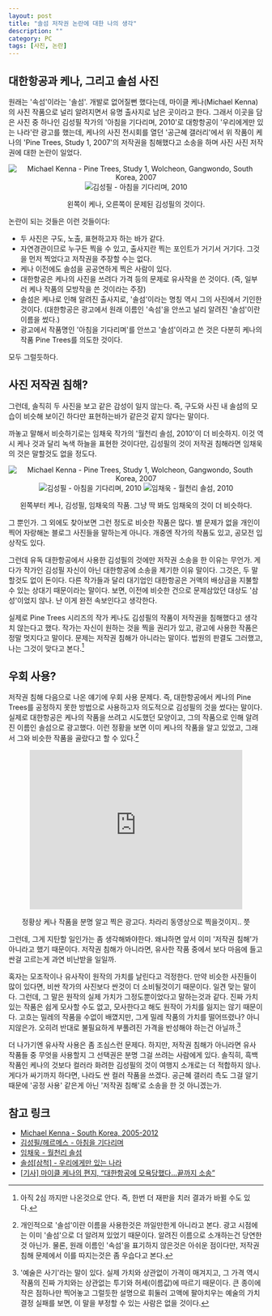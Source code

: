 ```yaml
---
layout: post
title: "솔섬 저작권 논란에 대한 나의 생각"
description: ""
category: PC
tags: [사진, 논란]
---
```


## 대한항공과 케나, 그리고 솔섬 사진

원래는 '속섬'이라는 '솔섬'.
개발로 없어질뻔 했다는데, 마이클 케나(Michael Kenna)의 사진 작품으로 널리 알려지면서 유명 출사지로 남은 곳이라고 한다.
그래서 이곳을 담은 사진 중 하나인 김성필 작가의 '아침을 기다리며, 2010'로
대항항공이 '우리에게만 있는 나라'란 광고를 했는데,
케나의 사진 전시회를 열던 '공근혜 갤러리'에서 위 작품이 케나의 'Pine Trees, Study 1, 2007'의 저작권을 침해했다고 소송을 하며 사진 사진 저작권에 대한 논란이 일었다.

<div style="text-align: center;" markdown="1">

![Michael Kenna - Pine Trees, Study 1, Wolcheon, Gangwondo, South Korea, 2007](https://lh5.googleusercontent.com/-nlLFdB4jh9Q/VZnfZ2NDNPI/AAAAAAAAPa8/wkMfxiQH2DE/h190/Michael%2BKenna%2B-%2BPine%2BTrees%252C%2BStudy%2B1.jpg)
![김성필 - 아침을 기다리며, 2010](https://lh6.googleusercontent.com/-n5PBlxOrmbo/VZnfv_hLRtI/AAAAAAAAPbM/vHpxxosc7Tw/h190/%25EA%25B9%2580%25EC%2584%25B1%25ED%2595%2584%2B-%2B%25EC%2595%2584%25EC%25B9%25A8%25EC%259D%2584%2B%25EA%25B8%25B0%25EB%258B%25A4%25EB%25A6%25AC%25EB%25A9%25B0.jpg)

왼쪽이 케나, 오른쪽이 문제된 김성필의 것이다.

</div>

논란이 되는 것들은 이런 것들이다:

- 두 사진은 구도, 노출, 표현하고자 하는 바가 같다.
- 자연경관이므로 누구든 찍을 수 있고, 출사지란 찍는 포인트가 거기서 거기다. 그것을 먼저 찍었다고 저작권을 주장할 수는 없다.
- 케나 이전에도 솔섬을 공공연하게 찍은 사람이 있다.
- 대한항공은 케나의 사진을 쓰려다 가격 등의 문제로 유사작을 쓴 것이다. (즉, 일부러 케나 작품의 모방작을 쓴 것이라는 주장)
- 솔섬은 케나로 인해 알려진 출사지로, '솔섬'이라는 명칭 역시 그의 사진에서 기인한 것이다. (대한항공은 광고에서 원래 이름인 '속섬'을 안쓰고 널리 알려진 '솔섬'이란 이름을 썼다.)
- 광고에서 작품명인 '아침을 기다리며'를 안쓰고 '솔섬'이라고 쓴 것은 다분히 케나의 작품 Pine Trees를 의도한 것이다.

모두 그럴듯하다.



## 사진 저작권 침해?

그런데, 솔직히 두 사진을 보고 같은 감성이 일지 않는다.
즉, 구도와 사진 내 솔섬의 모습이 비슷해 보이긴 하다만 표현하는바가 같은것 같지 않다는 말이다.

까놓고 말해서 비슷하기로는 임채욱 작가의 '월천리 솔섬, 2010'이 더 비슷하지.
이것 역시 케나 것과 달리 녹색 하늘을 표현한 것이다만,
김성필의 것이 저작권 침해라면 임채욱의 것은 말할것도 없을 정도다.

<div style="text-align: center;" markdown="1">

![Michael Kenna - Pine Trees, Study 1, Wolcheon, Gangwondo, South Korea, 2007](https://lh5.googleusercontent.com/-nlLFdB4jh9Q/VZnfZ2NDNPI/AAAAAAAAPa8/wkMfxiQH2DE/h190/Michael%2BKenna%2B-%2BPine%2BTrees%252C%2BStudy%2B1.jpg)
![김성필 - 아침을 기다리며, 2010](https://lh6.googleusercontent.com/-n5PBlxOrmbo/VZnfv_hLRtI/AAAAAAAAPbM/vHpxxosc7Tw/h190/%25EA%25B9%2580%25EC%2584%25B1%25ED%2595%2584%2B-%2B%25EC%2595%2584%25EC%25B9%25A8%25EC%259D%2584%2B%25EA%25B8%25B0%25EB%258B%25A4%25EB%25A6%25AC%25EB%25A9%25B0.jpg)
![임채욱 - 월천리 솔섬, 2010](https://lh3.googleusercontent.com/-IX_oecRdHHk/VZnfa8236qI/AAAAAAAAPbE/YWNt0SOIhUs/h190/%25EC%259E%2584%25EC%25B1%2584%25EC%259A%25B1%2B-%2B%25EC%259B%2594%25EC%25B2%259C%25EB%25A6%25AC%2B%25EC%2586%2594%25EC%2584%25AC.jpg)

왼쪽부터 케나, 김성필, 임채욱의 작품.
그냥 딱 봐도 임채욱의 것이 더 비슷하다.

</div>

그 뿐인가.
그 외에도 찾아보면 그런 정도로 비슷한 작품은 많다.
별 문제가 없을 개인이 찍어 자랑해논 블로그 사진들을 말하는게 아니다.
개중엔 작가의 작품도 있고, 공모전 입상작도 있다.

그런데 유독 대한항공에서 사용한 김성필의 것에만 저작권 소송을 한 이유는 무언가.
게다가 작가인 김성필 자신이 아닌 대한항공에 소송을 제기한 이유 말이다.
그것은, 두 말 할것도 없이 돈이다.
다른 작가들과 달리 대기업인 대한항공은 거액의 배상금을 지불할 수 있는 상대기 때문이라는 말이다.
보면, 이전에 비슷한 건으로 문제삼았던 대상도 '삼성'이었지 않나.
난 이게 완전 속보인다고 생각한다.

실제로 Pine Trees 시리즈의 작가 케나도 김성필의 작품이 저작권을 침해했다고 생각치 않는다고 했다.
작가는 자신이 원하는 것을 찍을 권리가 있고, 광고에 사용한 작품은 정말 멋지다고 말이다.
문제는 저작권 침해가 아니라는 말이다.
법원의 판결도 그러했고, 나는 그것이 맞다고 본다.[^1]

[^1]: 아직 2심 까지만 나온것으로 안다. 즉, 한번 더 재판을 치러 결과가 바뀔 수도 있다.


## 우회 사용?

저작권 침해 다음으로 나온 얘기에 우회 사용 문제다.
즉, 대한항공에서 케나의 Pine Trees를 공정하지 못한 방법으로 사용하고자 의도적으로 김성필의 것을 썼다는 말이다.
실제로 대한항공은 케나의 작품을 쓰려고 시도했던 모양이고,
그의 작품으로 인해 알려진 이름인 솔섬으로 광고했다.
이런 정황을 보면 이미 케나의 작품을 알고 있었고, 그래서 그와 비슷한 작품을 골랐다고 할 수 있다.[^2]

[^2]: 개인적으로 '솔섬'이란 이름을 사용한것은 까일만한게 아니라고 본다. 광고 시점에는 이미 '솔섬'으로 더 알려져 있었기 때문이다. 알려진 이름으로 소개하는건 당연한 것 아닌가. 물론, 원래 이름인 '속섬'을 표기하지 않은것은 아쉬운 점이다만, 저작권 침해 문제에서 이를 따지는것은 좀 우습다고 본다.

<div style="text-align: center;">
<iframe width="420" height="315" src="https://www.youtube.com/embed/7XelcZRjvbw" frameborder="0" allowfullscreen></iframe>
<p>정황상 케나 작품을 분명 알고 찍은 광고다. 차라리 동영상으로 찍을것이지.. 쯧</p>
</div>

그런데, 그게 지탄할 일인가는 좀 생각해봐야한다.
왜냐하면 앞서 이미 '저작권 침해'가 아니라고 했기 때문이다.
저작권 침해가 아니라면, 유사한 작품 중에서 보다 마음에 들고 싼걸 고르는게 과연 비난받을 일일까.

혹자는 모조작이나 유사작이 원작의 가치를 날린다고 걱정한다.
만약 비슷한 사진들이 많이 있다면, 비싼 작가의 사진보다 싼것이 더 소비될것이기 때문이다.
일견 맞는 말이다.
그런데, 그 말은 원작의 실제 가치가 그정도뿐이었다고 말하는것과 같다.
진짜 가치있는 작품은 쉽게 모사할 수도 없고, 모사한다고 해도 원작이 가치를 잃지는 않기 때문이다.
고흐는 밀레의 작품을 수없이 배꼈지만, 그게 밀레 작품의 가치를 떨어뜨렸나? 아니지않은가.
오히려 반대로 불필요하게 부풀려진 가격을 반성해야 하는건 아닐까.[^3]

[^3]: '예술은 사기'라는 말이 있다. 실제 가치와 상관없이 가격이 매겨지고, 그 가격 역시 작품의 진짜 가치와는 상관없는 투기와 허세(이름값)에 따르기 때문이다. 큰 종이에 작은 점하나만 찍어놓고 그럴듯한 설명으로 휘둘러 고액에 팔아치우는 예술의 가치 결정 실패를 보면, 이 말을 부정할 수 있는 사람은 없을 것이다.

더 나가기엔 유사작 사용은 좀 조심스런 문제다.
하지만, 저작권 침해가 아니라면 유사 작품들 중 무엇을 사용할지 그 선택권은 분명 그걸 쓰려는 사람에게 있다.
솔직히, 흑백 작품인 케나의 것보다 컬러라 화려한 김성필의 것이 여행지 소개로는 더 적합하지 않나.
게다가 싸기까지 하다면, 나라도 싼 컬러 작품을 쓰겠다.
공근혜 갤러리 측도 그걸 알기 때문에 '공정 사용' 같은게 아닌 '저작권 침해'로 소송을 한 것 아니겠는가.


## 참고 링크

- [Michael Kenna - South Korea, 2005-2012](http://www.michaelkenna.com/gallery.php?id=33)
- [김성필/헤르메스 - 아침을 기다리며](http://blog.naver.com/kimsp/60137866242)
- [임채욱 - 월천리 솔섬](https://www.facebook.com/media/set/?set=a.10201399056804978.1073741829.1431184990)
- [솔섬[삼척] - 우리에게만 있는 나라](https://youtu.be/7XelcZRjvbw)
- [[기사] 마이클 케나의 편지, “대한항공에 모욕당했다…끝까지 소송”](http://news.heraldcorp.com/view.php?ud=20140119000212)
